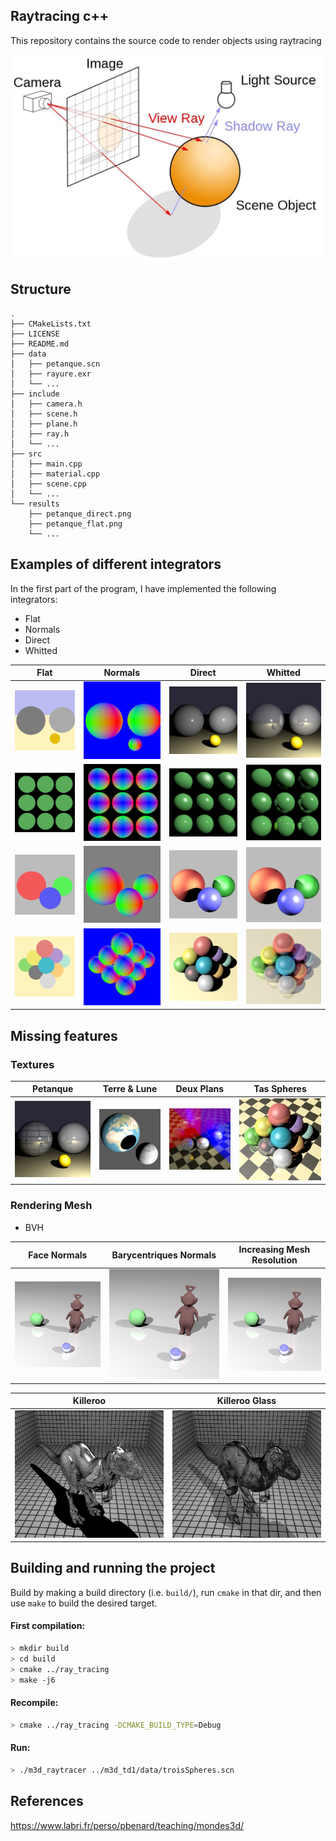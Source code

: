 ## Raytracing c++
This repository contains the source code to render objects using raytracing

<!-- ![Ray tracing figure](images/ray-tracing-image.jpg?style=center) -->
<p align="center">
  <img src="images/ray-tracing-image.jpg?style=center" alt="Sublime's custom image" width=600px/>
</p>

## Structure
``` text
.
├── CMakeLists.txt
├── LICENSE
├── README.md
├── data
│   ├── petanque.scn
│   ├── rayure.exr
│   └── ...
├── include
│   ├── camera.h
│   ├── scene.h
│   ├── plane.h
│   ├── ray.h
│   └── ...
├── src
│   ├── main.cpp
│   ├── material.cpp
│   ├── scene.cpp
│   └── ...
└── results
    ├── petanque_direct.png
    ├── petanque_flat.png
    └── ...
```

## Examples of different integrators

In the first part of the program, I have implemented the following integrators:

* Flat
* Normals
* Direct
* Whitted

| Flat | Normals | Direct | Whitted |
|:-------------------------:|:-------------------------:|:-------------------------:|:-------------------------:
| ![](images/results/petanque_flat.png) | ![](images/results/petanque_normals.png) | ![](images/results/petanque_direct.png) | ![](images/results/petanque_whitted.png) |
| ![](images/results/phong_flat.png) | ![](images/results/phong_normals.png) | ![](images/results/phong_direct.png) | ![](images/results/phong_whitted.png) |
| ![](images/results/troisSpheres_flat.png) | ![](images/results/troisSpheres_normals.png) | ![](images/results/troisSpheres_direct.png) | ![](images/results/troisSpheres_whitted.png) |
| ![](images/results/tasSpheres_flat.png) | ![](images/results/tasSpheres_normals.png) | ![](images/results/tasSpheres_direct.png) | ![](images/results/tasSpheres_whitted.png) |

## Missing features

### Textures
| Petanque | Terre & Lune | Deux Plans | Tas Spheres |
|:-------------------------:|:-------------------------:|:-------------------------:|:-------------------------:|
| ![](images/results2/petanque.png) | ![](images/results2/terre-lune.png) | ![](images/results2/deuxPlans.png) | ![](images/results2/tasSpheres.png) |

### Rendering Mesh

* BVH

| Face Normals | Barycentriques Normals | Increasing Mesh Resolution |
|:-------------------------:|:-------------------------:|:-------------------------:|
| ![](images/results2/maillage.png) | ![](images/results2/maillage1.png) | ![](images/results2/maillage2.png) |

| Killeroo | Killeroo Glass |
|:-------------------------:|:-------------------------:|
| ![](images/results2/killeroo.png) | ![](images/results2/killerooGlass.png) |


## Building and running the project

Build by making a build directory (i.e. `build/`), run `cmake` in that dir, and then use `make` to build the desired target.

#### First compilation:
  
``` bash
> mkdir build
> cd build
> cmake ../ray_tracing
> make -j6
```

#### Recompile:

``` bash
> cmake ../ray_tracing -DCMAKE_BUILD_TYPE=Debug
```

#### Run:

``` bash
> ./m3d_raytracer ../m3d_td1/data/troisSpheres.scn
```

## References
https://www.labri.fr/perso/pbenard/teaching/mondes3d/
